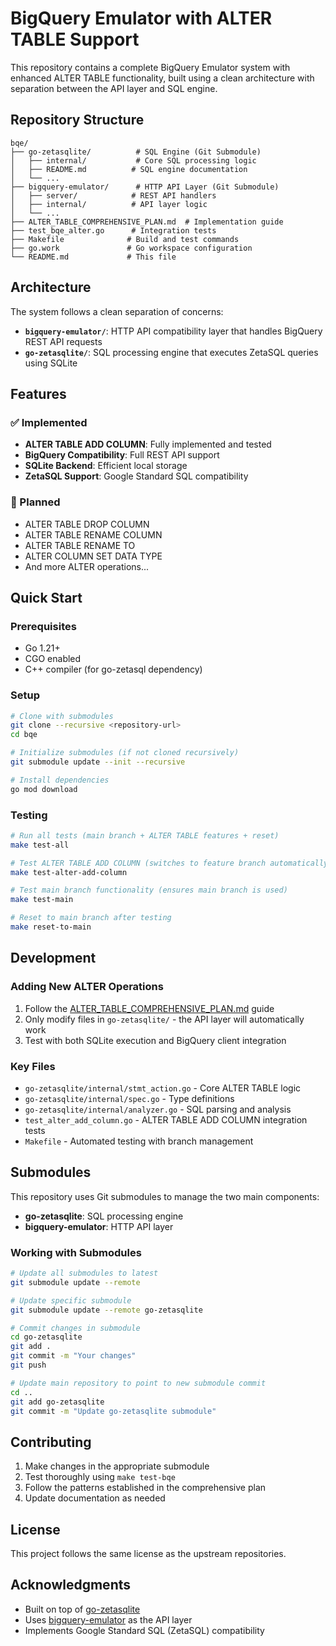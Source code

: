 # BigQuery Emulator with ALTER TABLE Support

This repository contains a complete BigQuery Emulator system with enhanced ALTER TABLE functionality, built using a clean architecture with separation between the API layer and SQL engine.

## Repository Structure

```
bqe/
├── go-zetasqlite/          # SQL Engine (Git Submodule)
│   ├── internal/           # Core SQL processing logic
│   ├── README.md          # SQL engine documentation
│   └── ...
├── bigquery-emulator/      # HTTP API Layer (Git Submodule)
│   ├── server/            # REST API handlers
│   ├── internal/          # API layer logic
│   └── ...
├── ALTER_TABLE_COMPREHENSIVE_PLAN.md  # Implementation guide
├── test_bqe_alter.go      # Integration tests
├── Makefile              # Build and test commands
├── go.work               # Go workspace configuration
└── README.md             # This file
```

## Architecture

The system follows a clean separation of concerns:

- **`bigquery-emulator/`**: HTTP API compatibility layer that handles BigQuery REST API requests
- **`go-zetasqlite/`**: SQL processing engine that executes ZetaSQL queries using SQLite

## Features

### ✅ Implemented
- **ALTER TABLE ADD COLUMN**: Fully implemented and tested
- **BigQuery Compatibility**: Full REST API support
- **SQLite Backend**: Efficient local storage
- **ZetaSQL Support**: Google Standard SQL compatibility

### 🚧 Planned
- ALTER TABLE DROP COLUMN
- ALTER TABLE RENAME COLUMN
- ALTER TABLE RENAME TO
- ALTER COLUMN SET DATA TYPE
- And more ALTER operations...

## Quick Start

### Prerequisites
- Go 1.21+
- CGO enabled
- C++ compiler (for go-zetasql dependency)

### Setup
```bash
# Clone with submodules
git clone --recursive <repository-url>
cd bqe

# Initialize submodules (if not cloned recursively)
git submodule update --init --recursive

# Install dependencies
go mod download
```

### Testing
```bash
# Run all tests (main branch + ALTER TABLE features + reset)
make test-all

# Test ALTER TABLE ADD COLUMN (switches to feature branch automatically)
make test-alter-add-column

# Test main branch functionality (ensures main branch is used)
make test-main

# Reset to main branch after testing
make reset-to-main
```

## Development

### Adding New ALTER Operations

1. Follow the [ALTER_TABLE_COMPREHENSIVE_PLAN.md](ALTER_TABLE_COMPREHENSIVE_PLAN.md) guide
2. Only modify files in `go-zetasqlite/` - the API layer will automatically work
3. Test with both SQLite execution and BigQuery client integration

### Key Files
- `go-zetasqlite/internal/stmt_action.go` - Core ALTER TABLE logic
- `go-zetasqlite/internal/spec.go` - Type definitions
- `go-zetasqlite/internal/analyzer.go` - SQL parsing and analysis
- `test_alter_add_column.go` - ALTER TABLE ADD COLUMN integration tests
- `Makefile` - Automated testing with branch management

## Submodules

This repository uses Git submodules to manage the two main components:

- **go-zetasqlite**: SQL processing engine
- **bigquery-emulator**: HTTP API layer

### Working with Submodules

```bash
# Update all submodules to latest
git submodule update --remote

# Update specific submodule
git submodule update --remote go-zetasqlite

# Commit changes in submodule
cd go-zetasqlite
git add .
git commit -m "Your changes"
git push

# Update main repository to point to new submodule commit
cd ..
git add go-zetasqlite
git commit -m "Update go-zetasqlite submodule"
```

## Contributing

1. Make changes in the appropriate submodule
2. Test thoroughly using `make test-bqe`
3. Follow the patterns established in the comprehensive plan
4. Update documentation as needed

## License

This project follows the same license as the upstream repositories.

## Acknowledgments

- Built on top of [go-zetasqlite](https://github.com/goccy/go-zetasqlite)
- Uses [bigquery-emulator](https://github.com/goccy/bigquery-emulator) as the API layer
- Implements Google Standard SQL (ZetaSQL) compatibility
